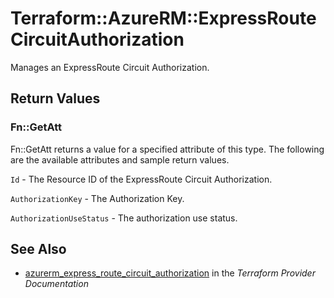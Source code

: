 # Terraform::AzureRM::ExpressRouteCircuitAuthorization

Manages an ExpressRoute Circuit Authorization.

## Return Values

### Fn::GetAtt

Fn::GetAtt returns a value for a specified attribute of this type. The following are the available attributes and sample return values.

`Id` - The Resource ID of the ExpressRoute Circuit Authorization.

`AuthorizationKey` - The Authorization Key.

`AuthorizationUseStatus` - The authorization use status.

## See Also

* [azurerm_express_route_circuit_authorization](https://www.terraform.io/docs/providers/azurerm/r/express_route_circuit_authorization.html) in the _Terraform Provider Documentation_